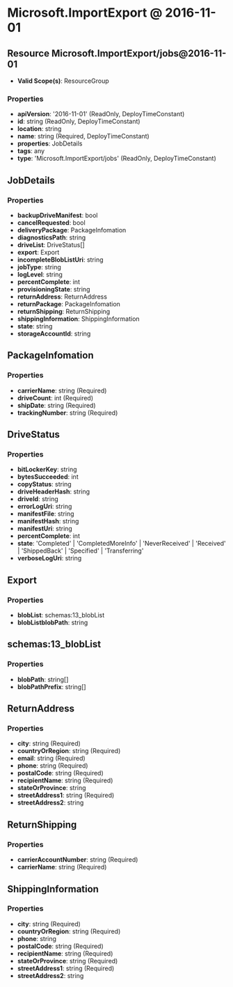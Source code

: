 # Microsoft.ImportExport @ 2016-11-01

## Resource Microsoft.ImportExport/jobs@2016-11-01
* **Valid Scope(s)**: ResourceGroup
### Properties
* **apiVersion**: '2016-11-01' (ReadOnly, DeployTimeConstant)
* **id**: string (ReadOnly, DeployTimeConstant)
* **location**: string
* **name**: string (Required, DeployTimeConstant)
* **properties**: JobDetails
* **tags**: any
* **type**: 'Microsoft.ImportExport/jobs' (ReadOnly, DeployTimeConstant)

## JobDetails
### Properties
* **backupDriveManifest**: bool
* **cancelRequested**: bool
* **deliveryPackage**: PackageInfomation
* **diagnosticsPath**: string
* **driveList**: DriveStatus[]
* **export**: Export
* **incompleteBlobListUri**: string
* **jobType**: string
* **logLevel**: string
* **percentComplete**: int
* **provisioningState**: string
* **returnAddress**: ReturnAddress
* **returnPackage**: PackageInfomation
* **returnShipping**: ReturnShipping
* **shippingInformation**: ShippingInformation
* **state**: string
* **storageAccountId**: string

## PackageInfomation
### Properties
* **carrierName**: string (Required)
* **driveCount**: int (Required)
* **shipDate**: string (Required)
* **trackingNumber**: string (Required)

## DriveStatus
### Properties
* **bitLockerKey**: string
* **bytesSucceeded**: int
* **copyStatus**: string
* **driveHeaderHash**: string
* **driveId**: string
* **errorLogUri**: string
* **manifestFile**: string
* **manifestHash**: string
* **manifestUri**: string
* **percentComplete**: int
* **state**: 'Completed' | 'CompletedMoreInfo' | 'NeverReceived' | 'Received' | 'ShippedBack' | 'Specified' | 'Transferring'
* **verboseLogUri**: string

## Export
### Properties
* **blobList**: schemas:13_blobList
* **blobListblobPath**: string

## schemas:13_blobList
### Properties
* **blobPath**: string[]
* **blobPathPrefix**: string[]

## ReturnAddress
### Properties
* **city**: string (Required)
* **countryOrRegion**: string (Required)
* **email**: string (Required)
* **phone**: string (Required)
* **postalCode**: string (Required)
* **recipientName**: string (Required)
* **stateOrProvince**: string
* **streetAddress1**: string (Required)
* **streetAddress2**: string

## ReturnShipping
### Properties
* **carrierAccountNumber**: string (Required)
* **carrierName**: string (Required)

## ShippingInformation
### Properties
* **city**: string (Required)
* **countryOrRegion**: string (Required)
* **phone**: string
* **postalCode**: string (Required)
* **recipientName**: string (Required)
* **stateOrProvince**: string (Required)
* **streetAddress1**: string (Required)
* **streetAddress2**: string

